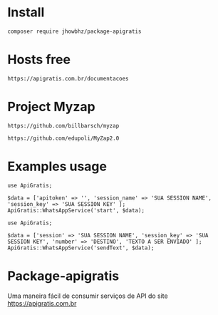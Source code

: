 # Install
```composer require jhowbhz/package-apigratis```

# Hosts free
```https://apigratis.com.br/documentacoes```

# Project Myzap
```https://github.com/billbarsch/myzap```

```https://github.com/edupoli/MyZap2.0```

# Examples usage
```
use ApiGratis;

$data = ['apitoken' => '', 'session_name' => 'SUA SESSION NAME', 'session_key' => 'SUA SESSION KEY' ];
ApiGratis::WhatsAppService('start', $data);
```

```
use ApiGratis;

$data = ['session' => 'SUA SESSION NAME', 'session_key' => 'SUA SESSION KEY', 'number' => 'DESTINO', 'TEXTO A SER ENVIADO' ];
ApiGratis::WhatsAppService('sendText', $data);
```

# Package-apigratis
Uma maneira fácil de consumir serviços de API do site https://apigratis.com.br
